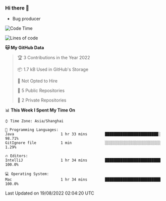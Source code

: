 ### Hi there 👋
* Bug producer
<!--START_SECTION:waka-->
![Code Time](http://img.shields.io/badge/Code%20Time-694%20hrs%2051%20mins-blue)

![Lines of code](https://img.shields.io/badge/From%20Hello%20World%20I%27ve%20Written-5%20Thousand%20lines%20of%20code-blue)

**🐱 My GitHub Data** 

> 🏆 3 Contributions in the Year 2022
 > 
> 📦 1.7 kB Used in GitHub's Storage 
 > 
> 🚫 Not Opted to Hire
 > 
> 📜 5 Public Repositories 
 > 
> 🔑 2 Private Repositories  
 > 
📊 **This Week I Spent My Time On** 

```text
⌚︎ Time Zone: Asia/Shanghai

💬 Programming Languages: 
Java                     1 hr 33 mins        ████████████████████████░   98.71% 
GitIgnore file           1 min               ░░░░░░░░░░░░░░░░░░░░░░░░░   1.29%

🔥 Editors: 
IntelliJ                 1 hr 34 mins        █████████████████████████   100.0%

💻 Operating System: 
Mac                      1 hr 34 mins        █████████████████████████   100.0%

```


 Last Updated on 19/08/2022 02:04:20 UTC
<!--END_SECTION:waka-->
